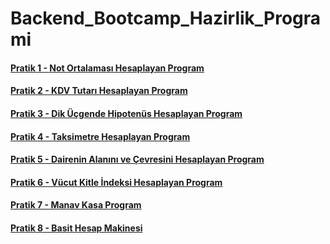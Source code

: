 # Backend_Bootcamp_Hazirlik_Programi
#### [Pratik 1 - Not Ortalaması Hesaplayan Program](https://github.com/FatihAykemat/Backend_Bootcamp_Hazirlik_Programi/blob/main/Main.java)
#### [Pratik 2 - KDV Tutarı Hesaplayan Program](https://github.com/FatihAykemat/Backend_Bootcamp_Hazirlik_Programi/blob/main/Pratik2_KDV_Tutar%C4%B1i_Hesaplayan_Program/src/com/company/Main.java)
#### [Pratik 3 - Dik Üçgende Hipotenüs Hesaplayan Program](https://github.com/FatihAykemat/Backend_Bootcamp_Hazirlik_Programi/blob/main/Pratik_Dik_Ucgende_Hipotenus_Bulan_Program/src/com/company/Main.java)
#### [Pratik 4 - Taksimetre Hesaplayan Program](https://github.com/FatihAykemat/Backend_Bootcamp_Hazirlik_Programi/blob/main/Pratik_Taksimetre_Hesaplayan_Program/src/com/company/Main.java)
#### [Pratik 5 - Dairenin Alanını ve Çevresini Hesaplayan Program](https://github.com/FatihAykemat/Backend_Bootcamp_Hazirlik_Programi/blob/main/Pratik_Dairenin_Alanini_ve_Cevresini_Bulan_Program/src/com/company/Main.java)
#### [Pratik 6 - Vücut Kitle İndeksi Hesaplayan Program](https://github.com/FatihAykemat/Backend_Bootcamp_Hazirlik_Programi/blob/main/%C3%96dev_V%C3%BCcut_Kitle_Indeksi_Hesaplayan_Program/src/com/company/Main.java)
#### [Pratik 7 - Manav Kasa Program](https://github.com/FatihAykemat/Backend_Bootcamp_Hazirlik_Programi/blob/main/%C3%96dev_Manav_Kasa_Programi/src/com/company/Main.java)
#### [Pratik 8 - Basit Hesap Makinesi](https://github.com/FatihAykemat/Backend_Bootcamp_Hazirlik_Programi/blob/main/Pratik_Basit_Hesap_Makinesi/src/com/company/Main.java)
